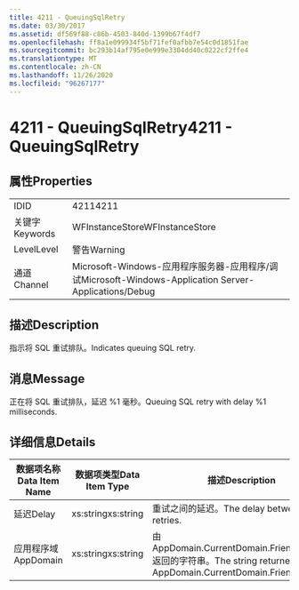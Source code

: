```yaml
---
title: 4211 - QueuingSqlRetry
ms.date: 03/30/2017
ms.assetid: df569f88-c86b-4503-840d-1399b67f4df7
ms.openlocfilehash: ff8a1e099934f5bf71fef0afbb7e54c0d1851fae
ms.sourcegitcommit: bc293b14af795e0e999e3304dd40c0222cf2ffe4
ms.translationtype: MT
ms.contentlocale: zh-CN
ms.lasthandoff: 11/26/2020
ms.locfileid: "96267177"
---
```

# <a name="4211---queuingsqlretry"></a><span data-ttu-id="e337a-102">4211 - QueuingSqlRetry</span><span class="sxs-lookup"><span data-stu-id="e337a-102">4211 - QueuingSqlRetry</span></span>

## <a name="properties"></a><span data-ttu-id="e337a-103">属性</span><span class="sxs-lookup"><span data-stu-id="e337a-103">Properties</span></span>  
  
|||  
|-|-|  
|<span data-ttu-id="e337a-104">ID</span><span class="sxs-lookup"><span data-stu-id="e337a-104">ID</span></span>|<span data-ttu-id="e337a-105">4211</span><span class="sxs-lookup"><span data-stu-id="e337a-105">4211</span></span>|  
|<span data-ttu-id="e337a-106">关键字</span><span class="sxs-lookup"><span data-stu-id="e337a-106">Keywords</span></span>|<span data-ttu-id="e337a-107">WFInstanceStore</span><span class="sxs-lookup"><span data-stu-id="e337a-107">WFInstanceStore</span></span>|  
|<span data-ttu-id="e337a-108">Level</span><span class="sxs-lookup"><span data-stu-id="e337a-108">Level</span></span>|<span data-ttu-id="e337a-109">警告</span><span class="sxs-lookup"><span data-stu-id="e337a-109">Warning</span></span>|  
|<span data-ttu-id="e337a-110">通道</span><span class="sxs-lookup"><span data-stu-id="e337a-110">Channel</span></span>|<span data-ttu-id="e337a-111">Microsoft-Windows-应用程序服务器-应用程序/调试</span><span class="sxs-lookup"><span data-stu-id="e337a-111">Microsoft-Windows-Application Server-Applications/Debug</span></span>|  
  
## <a name="description"></a><span data-ttu-id="e337a-112">描述</span><span class="sxs-lookup"><span data-stu-id="e337a-112">Description</span></span>  

 <span data-ttu-id="e337a-113">指示将 SQL 重试排队。</span><span class="sxs-lookup"><span data-stu-id="e337a-113">Indicates queuing SQL retry.</span></span>  
  
## <a name="message"></a><span data-ttu-id="e337a-114">消息</span><span class="sxs-lookup"><span data-stu-id="e337a-114">Message</span></span>  

 <span data-ttu-id="e337a-115">正在将 SQL 重试排队，延迟 %1 毫秒。</span><span class="sxs-lookup"><span data-stu-id="e337a-115">Queuing SQL retry with delay %1 milliseconds.</span></span>  
  
## <a name="details"></a><span data-ttu-id="e337a-116">详细信息</span><span class="sxs-lookup"><span data-stu-id="e337a-116">Details</span></span>  
  
|<span data-ttu-id="e337a-117">数据项名称</span><span class="sxs-lookup"><span data-stu-id="e337a-117">Data Item Name</span></span>|<span data-ttu-id="e337a-118">数据项类型</span><span class="sxs-lookup"><span data-stu-id="e337a-118">Data Item Type</span></span>|<span data-ttu-id="e337a-119">描述</span><span class="sxs-lookup"><span data-stu-id="e337a-119">Description</span></span>|  
|--------------------|--------------------|-----------------|  
|<span data-ttu-id="e337a-120">延迟</span><span class="sxs-lookup"><span data-stu-id="e337a-120">Delay</span></span>|<span data-ttu-id="e337a-121">xs:string</span><span class="sxs-lookup"><span data-stu-id="e337a-121">xs:string</span></span>|<span data-ttu-id="e337a-122">重试之间的延迟。</span><span class="sxs-lookup"><span data-stu-id="e337a-122">The delay between retries.</span></span>|  
|<span data-ttu-id="e337a-123">应用程序域</span><span class="sxs-lookup"><span data-stu-id="e337a-123">AppDomain</span></span>|<span data-ttu-id="e337a-124">xs:string</span><span class="sxs-lookup"><span data-stu-id="e337a-124">xs:string</span></span>|<span data-ttu-id="e337a-125">由 AppDomain.CurrentDomain.FriendlyName 返回的字符串。</span><span class="sxs-lookup"><span data-stu-id="e337a-125">The string returned by AppDomain.CurrentDomain.FriendlyName.</span></span>|
